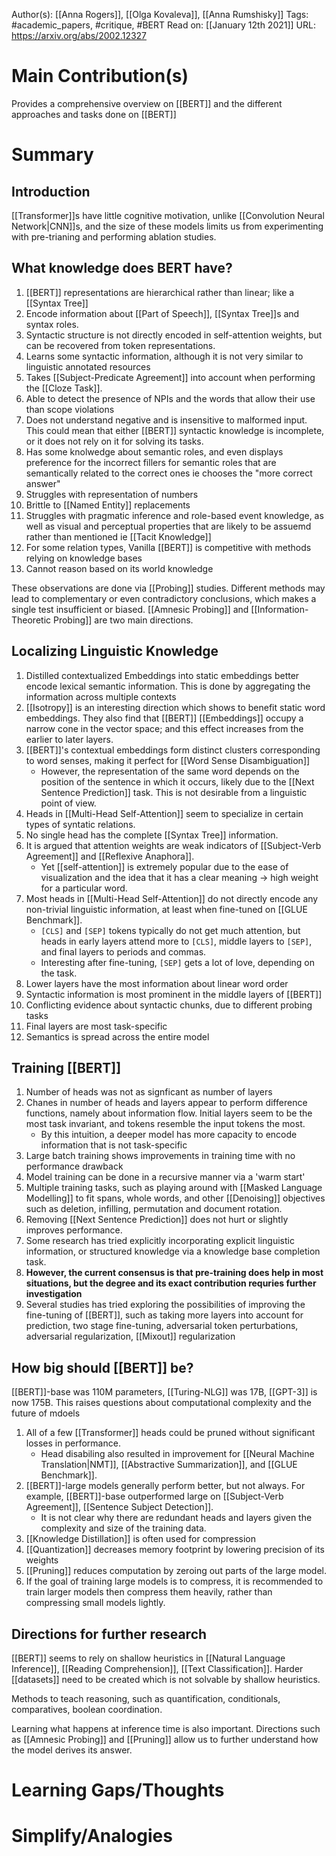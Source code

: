 Author(s): [[Anna Rogers]], [[Olga Kovaleva]], [[Anna Rumshisky]]
Tags: #academic_papers, #critique, #BERT 
Read on: [[January 12th 2021]]
URL: https://arxiv.org/abs/2002.12327
# Main Contribution(s)
Provides a comprehensive overview on [[BERT]] and the different approaches and tasks done on [[BERT]]
# Summary
## Introduction
[[Transformer]]s have little cognitive motivation, unlike [[Convolution Neural Network|CNN]]s, and the size of these models limits us from experimenting with pre-trianing and performing ablation studies.
## What knowledge does BERT have?
1. [[BERT]] representations are hierarchical rather than linear; like a [[Syntax Tree]] 
2. Encode information about [[Part of Speech]], [[Syntax Tree]]s and syntax roles.
3. Syntactic structure is not directly encoded in self-attention weights, but can be recovered from token representations.
4. Learns some syntactic information, although it is not very similar to linguistic annotated resources
5. Takes [[Subject-Predicate Agreement]] into account when performing the [[Cloze Task]].
6. Able to detect the presence of NPIs and the words that allow their use than scope violations
7. Does not understand negative and is insensitive to malformed input. This could mean that either [[BERT]] syntactic knowledge is incomplete, or it does not rely on it for solving its tasks.
8. Has some knolwedge about semantic roles, and even displays preference for the incorrect fillers for semantic roles that are semantically related to the correct ones ie chooses the "more correct answer"
9. Struggles with representation of numbers
10. Brittle to [[Named Entity]] replacements
11. Struggles with pragmatic inference and role-based event knowledge, as well as visual and perceptual properties that are likely to be assuemd rather than mentioned ie [[Tacit Knowledge]]
12. For some relation types, Vanilla [[BERT]] is competitive with methods relying on knowledge bases
13. Cannot reason based on its world knowledge

These observations are done via [[Probing]] studies. Different methods may lead to complementary or even contradictory conclusions, which makes a single test insufficient or biased. [[Amnesic Probing]] and [[Information-Theoretic Probing]] are two main directions.

## Localizing Linguistic Knowledge
1. Distilled contextualized Embeddings into static embeddings better encode lexical semantic information. This is done by aggregating the information across multiple contexts
2. [[Isotropy]] is an interesting direction which shows to benefit static word embeddings. They also find that [[BERT]] [[Embeddings]] occupy a narrow cone in the vector space; and this effect increases from the earlier to later layers.
3. [[BERT]]'s contextual embeddings form distinct clusters corresponding to word senses, making it perfect for [[Word Sense Disambiguation]]
    * However, the representation of the same word depends on the position of the sentence in which it occurs, likely due to the [[Next Sentence Prediction]] task. This is not desirable from a linguistic point of view.
4. Heads in [[Multi-Head Self-Attention]] seem to specialize in certain types of syntatic relations.
5. No single head has the complete [[Syntax Tree]] information.
6. It is argued that attention weights are weak indicators of [[Subject-Verb Agreement]] and [[Reflexive Anaphora]].
    * Yet [[self-attention]] is extremely popular due to the ease of visualization and the idea that it has a clear meaning -> high weight for a particular word.
7. Most heads in [[Multi-Head Self-Attention]] do not directly encode any non-trivial linguistic information, at least when fine-tuned on [[GLUE Benchmark]].
    *   `[CLS]` and `[SEP]` tokens typically do not get much attention, but heads in early layers attend more to `[CLS]`, middle layers to `[SEP]`, and final layers to periods and commas.
    *   Interesting after fine-tuning, `[SEP]` gets a lot of love, depending on the task.
8. Lower layers have the most information about linear word order
9. Syntactic information is most prominent in the middle layers of [[BERT]]
10. Conflicting evidence about syntactic chunks, due to different probing tasks
11. Final layers are most task-specific
12. Semantics is spread across the entire model

## Training [[BERT]]
1. Number of heads was not as signficant as number of layers
2. Chanes in number of heads and layers appear to perform difference functions, namely about information flow. Initial layers seem to be the most task invariant, and tokens resemble the input tokens the most.
    * By this intuition, a deeper model has more capacity to encode information that is not task-specific
3. Large batch training shows improvements in training time with no performance drawback
4. Model training can be done in a recursive manner via a 'warm start'
5. Multiple training tasks, such as playing around with [[Masked Language Modelling]] to fit spans, whole words, and other [[Denoising]] objectives such as deletion, infilling, permutation and document rotation.
6. Removing [[Next Sentence Prediction]] does not hurt or slightly improves performance.
7. Some research has tried explicitly incorporating explicit linguistic information, or structured knowledge via a knowledge base completion task.
8. **However, the current consensus is that pre-training does help in most situations, but the degree and its exact contribution requries further investigation**
9. Several studies has tried exploring the possibilities of improving the fine-tuning of [[BERT]], such as taking more layers into account for prediction, two stage fine-tuning, adversarial token perturbations, adversarial regularization, [[Mixout]] regularization

## How big should [[BERT]] be?
[[BERT]]-base was 110M parameters, [[Turing-NLG]] was 17B, [[GPT-3]] is now 175B. This raises questions about computational complexity and the future of mdoels
1. All of a few [[Transformer]] heads could be pruned without significant losses in performance.
    * Head disabiling also resulted in improvement for [[Neural Machine Translation|NMT]], [[Abstractive Summarization]], and [[GLUE Benchmark]].
2. [[BERT]]-large models generally perform better, but not always. For example, [[BERT]]-base outperformed large on [[Subject-Verb Agreement]], [[Sentence Subject Detection]].
    * It is not clear why there are redundant heads and layers given the complexity and size of the training data.
3. [[Knowledge Distillation]] is often used for compression
4. [[Quantization]] decreases memory footprint by lowering precision of its weights
5. [[Pruning]] reduces computation by zeroing out parts of the large model.
6. If the goal of training large models is to compress, it is recommended to train larger models then compress them heavily, rather than compressing small models lightly.

## Directions for further research
[[BERT]] seems to rely on shallow heuristics in [[Natural Language Inference]], [[Reading Comprehension]], [[Text Classification]]. Harder [[datasets]] need to be created which is not solvable by shallow heuristics.

Methods to teach reasoning, such as quantification, conditionals, comparatives, boolean coordination.

Learning what happens at inference time is also important. Directions such as [[Amnesic Probing]] and [[Pruning]] allow us to further understand how the model derives its answer.
# Learning Gaps/Thoughts
# Simplify/Analogies